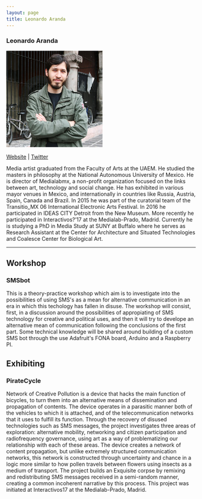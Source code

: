 ```yaml
---
layout: page
title: Leonardo Aranda
---
```

<h3>Leonardo Aranda</h3>
<img src="leonardo_aranda.jpeg" />
<p><a href="http://medialabmx.org/leonardo/" target="_blank">Website</a> | <a href="https://twitter.com/leonardoaranda_" target="_blank">Twitter</a></p>
<p>Media artist graduated from the Faculty of Arts at the UAEM. He studied the masters in philosophy at the National Autonomous University of Mexico. He is director of Medialabmx, a non-profit organization focused on the links between art, technology and social change. He has exhibited in various mayor venues in Mexico, and internationally in countries like Russia, Austria, Spain, Canada and Brazil. In 2015 he was part of the curatorial team of the Transitio_MX 06 International Electronic Arts Festival. In 2016 he participated in IDEAS CITY Detroit from the New Museum. More recently he participated in Interactivos?’17 at the Medialab-Prado, Madrid. Currently he is studying a PhD in Media Study at SUNY at Buffalo where he serves as Research Assistant at the Center for Architecture and Situated Technologies and Coalesce Center for Biological Art.</p>

<hr />
<h2>Workshop</h2>
<h3>SMSbot</h3>
<p>This is a theory-practice workshop which aim is to investigate into the possibilities of using SMS's as a mean for alternative communication in an era in which this techology has fallen in disuse. The workshop will consist, first, in a discussion around the possibilities of appropiating of SMS technology for creative and political uses, and then it will try to develope an alternative mean of communication following the conclusions of the first part. Some technical knowledge will be shared around building of a custom SMS bot through the use Adafruit's FONA board, Arduino and a Raspberry PI.</p>

<h2>Exhibiting</h2>
<h3>PirateCycle</h3>
<p>Network of Creative Pollution is a device that hacks the main function of bicycles, to turn them into an alternative means of dissemination and propagation of contents. The device operates in a parasitic manner both of the vehicles to which it is attached, and of the telecommunication networks that it uses to fulfill its function. Through the recovery of disused technologies such as SMS messages, the project investigates three areas of exploration: alternative mobility, networking and citizen participation and radiofrequency governance, using art as a way of problematizing our relationship with each of these areas. The device creates a network of content propagation, but unlike extremely structured communication networks, this network is constructed through uncertainty and chance in a logic more similar to how pollen travels between flowers using insects as a medium of transport. The project builds an Exquisite corpse by remixing and redistributing SMS messages received in a semi-random manner, creating a common incoherent narrative by this process. This project was initiated at Interactivos17 at the Medialab-Prado, Madrid.</p>